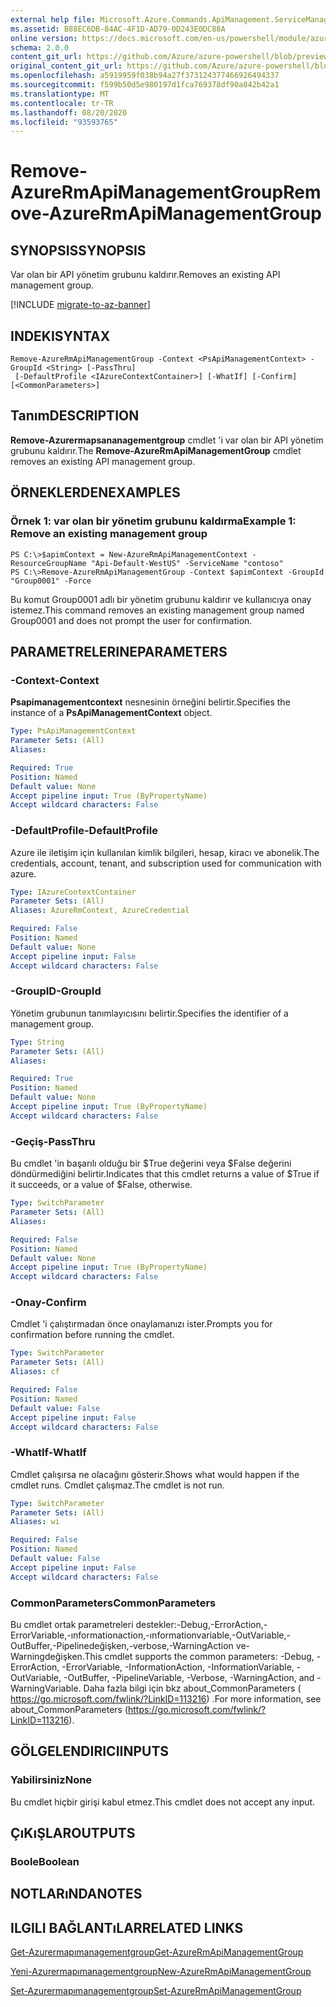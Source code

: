 ```yaml
---
external help file: Microsoft.Azure.Commands.ApiManagement.ServiceManagement.dll-Help.xml
ms.assetid: B88EC6DB-84AC-4F1D-AD79-0D243E0DC88A
online version: https://docs.microsoft.com/en-us/powershell/module/azurerm.apimanagement/remove-azurermapimanagementgroup
schema: 2.0.0
content_git_url: https://github.com/Azure/azure-powershell/blob/preview/src/ResourceManager/ApiManagement/Commands.ApiManagement/help/Remove-AzureRmApiManagementGroup.md
original_content_git_url: https://github.com/Azure/azure-powershell/blob/preview/src/ResourceManager/ApiManagement/Commands.ApiManagement/help/Remove-AzureRmApiManagementGroup.md
ms.openlocfilehash: a5919959f038b94a27f373124377466926494337
ms.sourcegitcommit: f599b50d5e980197d1fca769378df90a842b42a1
ms.translationtype: MT
ms.contentlocale: tr-TR
ms.lasthandoff: 08/20/2020
ms.locfileid: "93593765"
---
```

# <span data-ttu-id="cc00c-101">Remove-AzureRmApiManagementGroup</span><span class="sxs-lookup"><span data-stu-id="cc00c-101">Remove-AzureRmApiManagementGroup</span></span>

## <span data-ttu-id="cc00c-102">SYNOPSIS</span><span class="sxs-lookup"><span data-stu-id="cc00c-102">SYNOPSIS</span></span>
<span data-ttu-id="cc00c-103">Var olan bir API yönetim grubunu kaldırır.</span><span class="sxs-lookup"><span data-stu-id="cc00c-103">Removes an existing API management group.</span></span>

[!INCLUDE [migrate-to-az-banner](../../includes/migrate-to-az-banner.md)]

## <span data-ttu-id="cc00c-104">INDEKI</span><span class="sxs-lookup"><span data-stu-id="cc00c-104">SYNTAX</span></span>

```
Remove-AzureRmApiManagementGroup -Context <PsApiManagementContext> -GroupId <String> [-PassThru]
 [-DefaultProfile <IAzureContextContainer>] [-WhatIf] [-Confirm] [<CommonParameters>]
```

## <span data-ttu-id="cc00c-105">Tanım</span><span class="sxs-lookup"><span data-stu-id="cc00c-105">DESCRIPTION</span></span>
<span data-ttu-id="cc00c-106">**Remove-Azurermapsananagementgroup** cmdlet 'i var olan bir API yönetim grubunu kaldırır.</span><span class="sxs-lookup"><span data-stu-id="cc00c-106">The **Remove-AzureRmApiManagementGroup** cmdlet removes an existing API management group.</span></span>

## <span data-ttu-id="cc00c-107">ÖRNEKLERDEN</span><span class="sxs-lookup"><span data-stu-id="cc00c-107">EXAMPLES</span></span>

### <span data-ttu-id="cc00c-108">Örnek 1: var olan bir yönetim grubunu kaldırma</span><span class="sxs-lookup"><span data-stu-id="cc00c-108">Example 1: Remove an existing management group</span></span>
```
PS C:\>$apimContext = New-AzureRmApiManagementContext -ResourceGroupName "Api-Default-WestUS" -ServiceName "contoso"
PS C:\>Remove-AzureRmApiManagementGroup -Context $apimContext -GroupId "Group0001" -Force
```

<span data-ttu-id="cc00c-109">Bu komut Group0001 adlı bir yönetim grubunu kaldırır ve kullanıcıya onay istemez.</span><span class="sxs-lookup"><span data-stu-id="cc00c-109">This command removes an existing management group named Group0001 and does not prompt the user for confirmation.</span></span>

## <span data-ttu-id="cc00c-110">PARAMETRELERINE</span><span class="sxs-lookup"><span data-stu-id="cc00c-110">PARAMETERS</span></span>

### <span data-ttu-id="cc00c-111">-Context</span><span class="sxs-lookup"><span data-stu-id="cc00c-111">-Context</span></span>
<span data-ttu-id="cc00c-112">**Psapimanagementcontext** nesnesinin örneğini belirtir.</span><span class="sxs-lookup"><span data-stu-id="cc00c-112">Specifies the instance of a **PsApiManagementContext** object.</span></span>

```yaml
Type: PsApiManagementContext
Parameter Sets: (All)
Aliases: 

Required: True
Position: Named
Default value: None
Accept pipeline input: True (ByPropertyName)
Accept wildcard characters: False
```

### <span data-ttu-id="cc00c-113">-DefaultProfile</span><span class="sxs-lookup"><span data-stu-id="cc00c-113">-DefaultProfile</span></span>
<span data-ttu-id="cc00c-114">Azure ile iletişim için kullanılan kimlik bilgileri, hesap, kiracı ve abonelik.</span><span class="sxs-lookup"><span data-stu-id="cc00c-114">The credentials, account, tenant, and subscription used for communication with azure.</span></span>
 
```yaml
Type: IAzureContextContainer
Parameter Sets: (All)
Aliases: AzureRmContext, AzureCredential

Required: False
Position: Named
Default value: None
Accept pipeline input: False
Accept wildcard characters: False
```

### <span data-ttu-id="cc00c-115">-GroupID</span><span class="sxs-lookup"><span data-stu-id="cc00c-115">-GroupId</span></span>
<span data-ttu-id="cc00c-116">Yönetim grubunun tanımlayıcısını belirtir.</span><span class="sxs-lookup"><span data-stu-id="cc00c-116">Specifies the identifier of a management group.</span></span>

```yaml
Type: String
Parameter Sets: (All)
Aliases: 

Required: True
Position: Named
Default value: None
Accept pipeline input: True (ByPropertyName)
Accept wildcard characters: False
```

### <span data-ttu-id="cc00c-117">-Geçiş</span><span class="sxs-lookup"><span data-stu-id="cc00c-117">-PassThru</span></span>
<span data-ttu-id="cc00c-118">Bu cmdlet 'in başarılı olduğu bir $True değerini veya $False değerini döndürmediğini belirtir.</span><span class="sxs-lookup"><span data-stu-id="cc00c-118">Indicates that this cmdlet returns a value of $True if it succeeds, or a value of $False, otherwise.</span></span>

```yaml
Type: SwitchParameter
Parameter Sets: (All)
Aliases: 

Required: False
Position: Named
Default value: None
Accept pipeline input: True (ByPropertyName)
Accept wildcard characters: False
```

### <span data-ttu-id="cc00c-119">-Onay</span><span class="sxs-lookup"><span data-stu-id="cc00c-119">-Confirm</span></span>
<span data-ttu-id="cc00c-120">Cmdlet 'i çalıştırmadan önce onaylamanızı ister.</span><span class="sxs-lookup"><span data-stu-id="cc00c-120">Prompts you for confirmation before running the cmdlet.</span></span>

```yaml
Type: SwitchParameter
Parameter Sets: (All)
Aliases: cf

Required: False
Position: Named
Default value: False
Accept pipeline input: False
Accept wildcard characters: False
```

### <span data-ttu-id="cc00c-121">-WhatIf</span><span class="sxs-lookup"><span data-stu-id="cc00c-121">-WhatIf</span></span>
<span data-ttu-id="cc00c-122">Cmdlet çalışırsa ne olacağını gösterir.</span><span class="sxs-lookup"><span data-stu-id="cc00c-122">Shows what would happen if the cmdlet runs.</span></span>
<span data-ttu-id="cc00c-123">Cmdlet çalışmaz.</span><span class="sxs-lookup"><span data-stu-id="cc00c-123">The cmdlet is not run.</span></span>

```yaml
Type: SwitchParameter
Parameter Sets: (All)
Aliases: wi

Required: False
Position: Named
Default value: False
Accept pipeline input: False
Accept wildcard characters: False
```

### <span data-ttu-id="cc00c-124">CommonParameters</span><span class="sxs-lookup"><span data-stu-id="cc00c-124">CommonParameters</span></span>
<span data-ttu-id="cc00c-125">Bu cmdlet ortak parametreleri destekler:-Debug,-ErrorAction,-ErrorVariable,-ınformationaction,-ınformationvariable,-OutVariable,-OutBuffer,-Pipelinedeğişken,-verbose,-WarningAction ve-Warningdeğişken.</span><span class="sxs-lookup"><span data-stu-id="cc00c-125">This cmdlet supports the common parameters: -Debug, -ErrorAction, -ErrorVariable, -InformationAction, -InformationVariable, -OutVariable, -OutBuffer, -PipelineVariable, -Verbose, -WarningAction, and -WarningVariable.</span></span> <span data-ttu-id="cc00c-126">Daha fazla bilgi için bkz about_CommonParameters ( https://go.microsoft.com/fwlink/?LinkID=113216) .</span><span class="sxs-lookup"><span data-stu-id="cc00c-126">For more information, see about_CommonParameters (https://go.microsoft.com/fwlink/?LinkID=113216).</span></span>

## <span data-ttu-id="cc00c-127">GÖLGELENDIRICI</span><span class="sxs-lookup"><span data-stu-id="cc00c-127">INPUTS</span></span>

### <span data-ttu-id="cc00c-128">Yabilirsiniz</span><span class="sxs-lookup"><span data-stu-id="cc00c-128">None</span></span>
<span data-ttu-id="cc00c-129">Bu cmdlet hiçbir girişi kabul etmez.</span><span class="sxs-lookup"><span data-stu-id="cc00c-129">This cmdlet does not accept any input.</span></span>

## <span data-ttu-id="cc00c-130">ÇıKıŞLAR</span><span class="sxs-lookup"><span data-stu-id="cc00c-130">OUTPUTS</span></span>

### <span data-ttu-id="cc00c-131">Boole</span><span class="sxs-lookup"><span data-stu-id="cc00c-131">Boolean</span></span>

## <span data-ttu-id="cc00c-132">NOTLARıNDA</span><span class="sxs-lookup"><span data-stu-id="cc00c-132">NOTES</span></span>

## <span data-ttu-id="cc00c-133">ILGILI BAĞLANTıLAR</span><span class="sxs-lookup"><span data-stu-id="cc00c-133">RELATED LINKS</span></span>

[<span data-ttu-id="cc00c-134">Get-Azurermapımanagementgroup</span><span class="sxs-lookup"><span data-stu-id="cc00c-134">Get-AzureRmApiManagementGroup</span></span>](./Get-AzureRmApiManagementGroup.md)

[<span data-ttu-id="cc00c-135">Yeni-Azurermapımanagementgroup</span><span class="sxs-lookup"><span data-stu-id="cc00c-135">New-AzureRmApiManagementGroup</span></span>](./New-AzureRmApiManagementGroup.md)

[<span data-ttu-id="cc00c-136">Set-Azurermapımanagementgroup</span><span class="sxs-lookup"><span data-stu-id="cc00c-136">Set-AzureRmApiManagementGroup</span></span>](./Set-AzureRmApiManagementGroup.md)


